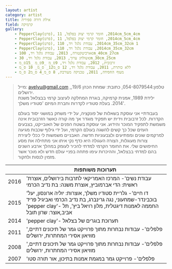 ```yaml
---
layout: artist
category: artist
title: אילת דורה ספיריה
field: קרמיקה
gallery:
    - PepperClay(פרט), 2014, חומר קרמי יצוק בפלפל, 11cm_5cm_4cm
    - PepperClay(פרט), 2014, חומר קרמי יצוק בפלפל, 11cm_5cm_4cm
    - PepperClay(פרט), 2014, עבודת גלגל ויד, 110cm_35cm_32cm 1
    - PepperClay(פרט), 2014, עבודת גלגל ויד, 110cm_35cm_32cm
    - ארכיטקטורה, 2013, עבודת גלגל ויד, 100cm_40cm_27cm
    - שולחן ערוך, 2013, עבודת גלגל ויד, 30cm_30cm_25cm
    - זרבובית, 2012, עבודת גלגל ויד, 9ס_מ _9ס_מ _15ס_מ
    - ללא כותרת, 2011, עבודת גלגל ויד, 12 ס_מ12_ ס_מ_ 10 ס_מ
    - מעוף החסידה, 2011, טכניקה מעורבת, 8 ס_מ_4 ס_מ2 ס_מ
---
```


> מייל: <ayelyu@gmail.com> ,טלפון:054-8079544, כתובת: שמחת הכהן 19/6, ירושלים.<br>
> ילידת 1989, אמנית קרמיקה, בוגרת המחלקה לעיצוב קרמי בבצלאל משנת 2014. בעלת סטודיו לקדרות וחברת המיזם 'סטודיו משלך'.
>
> בעבודתיי אני עוסקת בשאלות של פונקציה, על ידי משחק במושגי יסוד בעולם הקדרות.
> לכל זרבובית וידית יש תפקיד מוגדר אך מה קורה כאשר הזרבובית אינה משמשת לתפקיד המוכר והידוע.
> אני עוסקת בשטח הפנים של האובייקט, בצבעים העזים שכל כך קשים להשגה בעולם הקרמי, ועל ידי גילוף שכבות מגיעה למרקמים שונים ומפתיעים ולצבעוניות חדשה.
> האבניים משמשות לי ככלי ליצירת צורות מעוגלות, הצורה העגולה היא כדף נקי איתו אני מתחילה את מסע החיפושים שלי.
> את החומר הקרמי למדתי להכיר לעומק במהלך ארבע השנים בהם למדתי בבצלאל, וההיכרות עימו פתחה בפניי עולם חדש ולא מוכר אשר מזמין לנסות ולחקור.

|      | תערוכות משותפות                                                                                                                                                                                                 |
| ---- | ----------------------------------------------------------------------------------------------------------------------------------------------------------------------------------------------------- |
| 2016 | 'עבודת נשים'- המרכז האמריקאי לתרבות בירושלים, אוצרת ראשית: הדי אברמוביץ, אוצרת משנה: בת נדיב הכרמי                                                                                                    |
| 2015 | 'דו חיים'-  גלריית סטודיו משלך, אוצרות: יוליה ארונסון, יעל בוכבינדר-שמחעוני, נגה גרינברג, בת נדיב הכרמי ואביגיל פריד<br>'pepper clay'- החממה לאמנות דיגטלית, מלון רויאל ביץ', תל אביב,אוצר: שרון תובל |
| 2014 | 'pepper clay'-  תערוכת בוגרים של בצלאל                                                                                                                                                                |
| 2011 | 'פלפלים'- עבודות נבחרות מתוך פרוייקט גמר של תיכונים דתיים, מוזיאון אסירי המחתרות, ירושלים                                                                                                             |
| 2008 | 'פלפלים'- עבודות נבחרות מתוך פרוייקט גמר של תיכונים דתיים, מוזיאון אסירי המחתרות, ירושלים                                                                                                             |
| 2007 | 'פלפלים'- פרוייקט גמר במגמת אמנות בתיכון, אור תורה סטו                                                                                                                                                |
